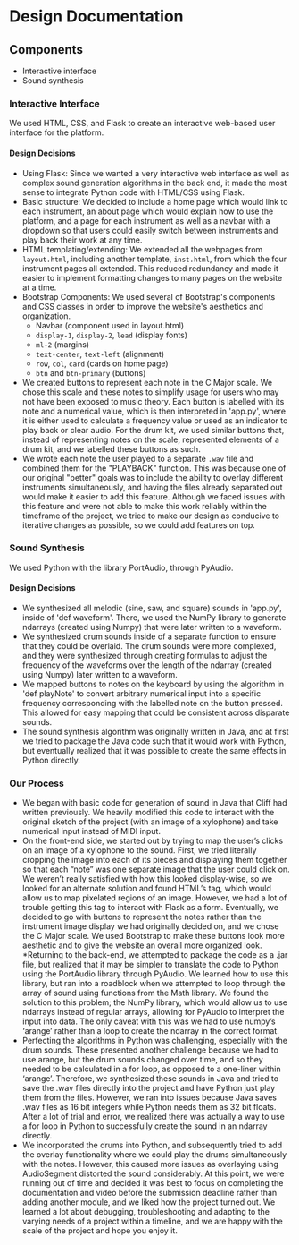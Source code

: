 # Design Documentation

## Components
* Interactive interface
* Sound synthesis

### Interactive Interface

We used HTML, CSS, and Flask to create an interactive web-based user interface for the platform. 

#### Design Decisions
* Using Flask: Since we wanted a very interactive web interface as well as complex sound generation algorithms in the back end, it made the most sense to integrate Python code with HTML/CSS using Flask.
* Basic structure: We decided to include a home page which would link to each instrument, an about page which would explain how to use the platform, and a page for each instrument as well as a navbar with a dropdown so that users could easily switch between instruments and play back their work at any time. 
* HTML templating/extending: We extended all the webpages from `layout.html`, including another template, `inst.html`, from which the four instrument pages all extended. This reduced redundancy and made it easier to implement formatting changes to many pages on the website at a time.
* Bootstrap Components: We used several of Bootstrap's components and CSS classes in order to improve the website's aesthetics and organization. 
    * Navbar (component used in layout.html)
    * `display-1`, `display-2`, `lead` (display fonts)
    * `ml-2` (margins)
    * `text-center`, `text-left` (alignment)
    * `row`, `col`, `card` (cards on home page)
    * `btn` and `btn-primary` (buttons)
* We created buttons to represent each note in the C Major scale. We chose this scale and these notes to simplify usage for users who may not have been exposed to music theory. Each button is labelled with its note and a numerical value, which is then interpreted in 'app.py', where it is either used to calculate a frequency value or used as an indicator to play back or clear audio. For the drum kit, we used similar buttons that, instead of representing notes on the scale, represented elements of a drum kit, and we labelled these buttons as such.
* We wrote each note the user played to a separate `.wav` file and combined them for the "PLAYBACK" function. This was because one of our original "better" goals was to include the ability to overlay different instruments simultaneously, and having the files already separated out would make it easier to add this feature. Although we faced issues with this feature and were not able to make this work reliably within the timeframe of the project, we tried to make our design as conducive to iterative changes as possible, so we could add features on top.

### Sound Synthesis

We used Python with the library PortAudio, through PyAudio. 

#### Design Decisions
* We synthesized all melodic (sine, saw, and square) sounds in 'app.py', inside of 'def waveform'. There, we used the NumPy library to generate ndarrays (created using Numpy) that were later written to a waveform. 
* We synthesized drum sounds inside of a separate function to ensure that they could be overlaid. The drum sounds were more complexed, and they were synthesized through creating formulas to adjust the frequency of the waveforms over the length of the ndarray (created using Numpy) later written to a waveform.
* We mapped buttons to notes on the keyboard by using the algorithm in 'def playNote' to convert arbitrary numerical input into a specific frequency corresponding with the labelled note on the button pressed. This allowed for easy mapping that could be consistent across disparate sounds.
* The sound synthesis algorithm was originally written in Java, and at first we tried to package the Java code such that it would work with Python, but eventually realized that it was possible to create the same effects in Python directly.

### Our Process

* We began with basic code for generation of sound in Java that Cliff had written previously. We heavily modified this code to interact with the original sketch of the project (with an image of a xylophone) and take numerical input instead of MIDI input. 
* On the front-end side, we started out by trying to map the user’s clicks on an image of a xylophone to the sound. First, we tried literally cropping the image into each of its pieces and displaying them together so that each “note” was one separate image that the user could click on. We weren’t really satisfied with how this looked display-wise, so we looked for an alternate solution and found HTML’s <map> tag, which would allow us to map pixelated regions of an image. However, we had a lot of trouble getting this tag to interact with Flask as a form. Eventually, we decided to go with buttons to represent the notes rather than the instrument image display we had originally decided on, and we chose the C Major scale. We used Bootstrap to make these buttons look more aesthetic and to give the website an overall more organized look. 
*Returning to the back-end, we attempted to package the code as a .jar file, but realized that it may be simpler to translate the code to Python using the PortAudio library through PyAudio. We learned how to use this library, but ran into a roadblock when we attempted to loop through the array of sound using functions from the Math library. We found the solution to this problem; the NumPy library, which would allow us to use ndarrays instead of regular arrays, allowing for PyAudio to interpret the input into data. The only caveat with this was we had to use numpy’s ‘arange’ rather than a loop to create the ndarray in the correct format. 
* Perfecting the algorithms in Python was challenging, especially with the drum sounds. These presented another challenge because we had to use arange, but the drum sounds changed over time, and so they needed to be calculated in a for loop, as opposed to a one-liner within ‘arange’. Therefore, we synthesized these sounds in Java and tried to save the .wav files directly into the project and have Python just play them from the files. However, we ran into issues because Java saves .wav files as 16 bit integers while Python needs them as 32 bit floats. After a lot of trial and error, we realized there was actually a way to use a for loop in Python to successfully create the sound in an ndarray directly. 
* We incorporated the drums into Python, and subsequently tried to add the overlay functionality where we could play the drums simultaneously with the notes. However, this caused more issues as overlaying using AudioSegment distorted the sound considerably. At this point, we were running out of time and decided it was best to focus on completing the documentation and video before the submission deadline rather than adding another module, and we liked how the project turned out. We learned a lot about debugging, troubleshooting and adapting to the varying needs of a project within a timeline, and we are happy with the scale of the project and hope you enjoy it.



